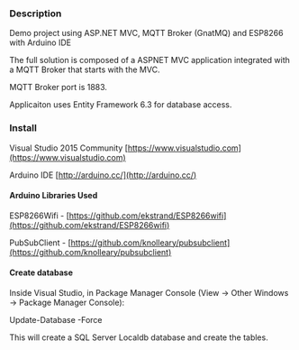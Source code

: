 ### Description ###

Demo project using ASP.NET MVC, MQTT Broker (GnatMQ) and ESP8266 with Arduino IDE

The full solution is composed of a ASPNET MVC application integrated with a MQTT Broker that starts with the MVC.

MQTT Broker port is 1883.

Applicaiton uses Entity Framework 6.3 for database access.

### Install ###

Visual Studio 2015 Community [https://www.visualstudio.com](https://www.visualstudio.com)

Arduino IDE [http://arduino.cc/](http://arduino.cc/)

#### Arduino Libraries Used ####

ESP8266Wifi - [https://github.com/ekstrand/ESP8266wifi](https://github.com/ekstrand/ESP8266wifi)

PubSubClient - [https://github.com/knolleary/pubsubclient](https://github.com/knolleary/pubsubclient)

#### Create database ####

Inside Visual Studio, in Package Manager Console (View -> Other Windows -> Package Manager Console):

Update-Database -Force

This will create a SQL Server Localdb database and create the tables.